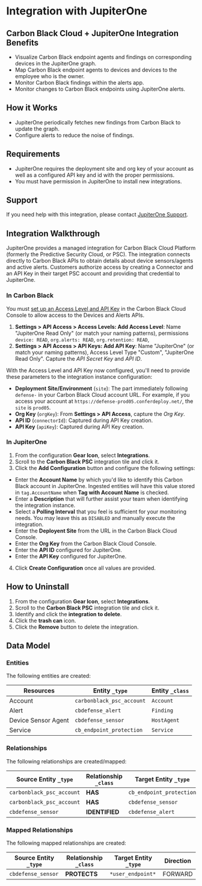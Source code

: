 # Integration with JupiterOne

## Carbon Black Cloud + JupiterOne Integration Benefits

- Visualize Carbon Black endpoint agents and findings on corresponding devices
  in the JupiterOne graph.
- Map Carbon Black endpoint agents to devices and devices to the employee who is
  the owner.
- Monitor Carbon Black findings within the alerts app.
- Monitor changes to Carbon Black endpoints using JupiterOne alerts.

## How it Works

- JupiterOne periodically fetches new findings from Carbon Black to update the
  graph.
- Configure alerts to reduce the noise of findings.

## Requirements

- JupiterOne requires the deployment site and org key of your account as well as
  a configured API key and id with the proper permissions.
- You must have permission in JupiterOne to install new integrations.

## Support

If you need help with this integration, please contact
[JupiterOne Support](https://support.jupiterone.io).

## Integration Walkthrough

JupiterOne provides a managed integration for Carbon Black Cloud Platform
(formerly the Predictive Security Cloud, or PSC). The integration connects
directly to Carbon Black APIs to obtain details about device sensors/agents and
active alerts. Customers authorize access by creating a Connector and an API Key
in their target PSC account and providing that credential to JupiterOne.

### In Carbon Black

You must [set up an Access Level and API Key][1] in the Carbon Black Cloud
Console to allow access to the Devices and Alerts APIs.

1. **Settings > API Access > Access Levels: Add Access Level**: Name "JupiterOne
   Read Only" (or match your naming patterns), permissions `device: READ`,
   `org.alerts: READ`, `org.retention: READ`,
1. **Settings > API Access > API Keys: Add API Key**: Name "JupiterOne" (or
   match your naming patterns), Access Level Type "Custom", "JupiterOne Read
   Only". Capture the _API Secret Key_ and _API ID_.

With the Access Level and API Key now configured, you'll need to provide these
parameters to the integration instance configuration:

- **Deployment Site/Environment** (`site`): The part immediately following
  `defense-` in your Carbon Black Cloud account URL. For example, if you access
  your account at `https://defense-prod05.conferdeploy.net/`, the `site` is
  `prod05`.
- **Org Key** (`orgKey`): From **Settings > API Access**, capture the _Org Key_.
- **API ID** (`connectorId`): Captured during API Key creation.
- **API Key** (`apiKey`): Captured during API Key creation.

### In JupiterOne

1. From the configuration **Gear Icon**, select **Integrations**.
2. Scroll to the **Carbon Black PSC** integration tile and click it.
3. Click the **Add Configuration** button and configure the following settings:

- Enter the **Account Name** by which you'd like to identify this Carbon Black
  account in JupiterOne. Ingested entities will have this value stored in
  `tag.AccountName` when **Tag with Account Name** is checked.
- Enter a **Description** that will further assist your team when identifying
  the integration instance.
- Select a **Polling Interval** that you feel is sufficient for your monitoring
  needs. You may leave this as `DISABLED` and manually execute the integration.
- Enter the **Deployent Site** from the URL in the Carbon Black Cloud Console.
- Enter the **Org Key** from the Carbon Black Cloud Console.
- Enter the **API ID** configured for JupiterOne.
- Enter the **API Key** configured for JupiterOne.

4. Click **Create Configuration** once all values are provided.

## How to Uninstall

1. From the configuration **Gear Icon**, select **Integrations**.
2. Scroll to the **Carbon Black PSC** integration tile and click it.
3. Identify and click the **integration to delete**.
4. Click the **trash can** icon.
5. Click the **Remove** button to delete the integration.

[1]:
  https://developer.carbonblack.com/reference/carbon-black-cloud/authentication/

<!-- {J1_DOCUMENTATION_MARKER_START} -->
<!--
********************************************************************************
NOTE: ALL OF THE FOLLOWING DOCUMENTATION IS GENERATED USING THE
"j1-integration document" COMMAND. DO NOT EDIT BY HAND! PLEASE SEE THE DEVELOPER
DOCUMENTATION FOR USAGE INFORMATION:

https://github.com/JupiterOne/sdk/blob/main/docs/integrations/development.md
********************************************************************************
-->

## Data Model

### Entities

The following entities are created:

| Resources           | Entity `_type`            | Entity `_class` |
| ------------------- | ------------------------- | --------------- |
| Account             | `carbonblack_psc_account` | `Account`       |
| Alert               | `cbdefense_alert`         | `Finding`       |
| Device Sensor Agent | `cbdefense_sensor`        | `HostAgent`     |
| Service             | `cb_endpoint_protection`  | `Service`       |

### Relationships

The following relationships are created/mapped:

| Source Entity `_type`     | Relationship `_class` | Target Entity `_type`    |
| ------------------------- | --------------------- | ------------------------ |
| `carbonblack_psc_account` | **HAS**               | `cb_endpoint_protection` |
| `carbonblack_psc_account` | **HAS**               | `cbdefense_sensor`       |
| `cbdefense_sensor`        | **IDENTIFIED**        | `cbdefense_alert`        |

### Mapped Relationships

The following mapped relationships are created:

| Source Entity `_type` | Relationship `_class` | Target Entity `_type` | Direction |
| --------------------- | --------------------- | --------------------- | --------- |
| `cbdefense_sensor`    | **PROTECTS**          | `*user_endpoint*`     | FORWARD   |

<!--
********************************************************************************
END OF GENERATED DOCUMENTATION AFTER BELOW MARKER
********************************************************************************
-->
<!-- {J1_DOCUMENTATION_MARKER_END} -->
